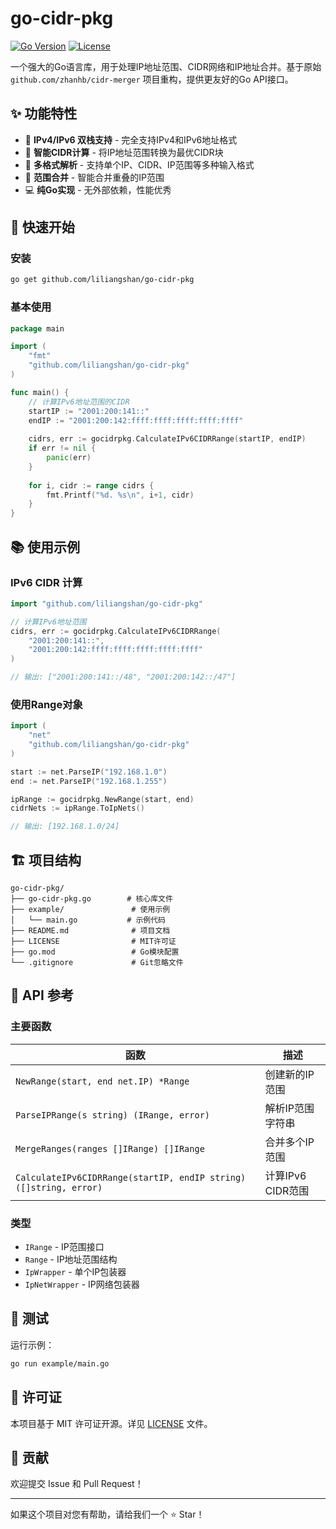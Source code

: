 # go-cidr-pkg

[![Go Version](https://img.shields.io/badge/Go-1.21+-blue.svg)](https://golang.org/)
[![License](https://img.shields.io/badge/License-MIT-green.svg)](LICENSE)

一个强大的Go语言库，用于处理IP地址范围、CIDR网络和IP地址合并。基于原始 `github.com/zhanhb/cidr-merger` 项目重构，提供更友好的Go API接口。

## ✨ 功能特性

- 🚀 **IPv4/IPv6 双栈支持** - 完全支持IPv4和IPv6地址格式
- 🔧 **智能CIDR计算** - 将IP地址范围转换为最优CIDR块
- 📝 **多格式解析** - 支持单个IP、CIDR、IP范围等多种输入格式
- 🔄 **范围合并** - 智能合并重叠的IP范围
- 💻 **纯Go实现** - 无外部依赖，性能优秀

## 🚀 快速开始

### 安装

```bash
go get github.com/liliangshan/go-cidr-pkg
```

### 基本使用

```go
package main

import (
    "fmt"
    "github.com/liliangshan/go-cidr-pkg"
)

func main() {
    // 计算IPv6地址范围的CIDR
    startIP := "2001:200:141::"
    endIP := "2001:200:142:ffff:ffff:ffff:ffff:ffff"
    
    cidrs, err := gocidrpkg.CalculateIPv6CIDRRange(startIP, endIP)
    if err != nil {
        panic(err)
    }
    
    for i, cidr := range cidrs {
        fmt.Printf("%d. %s\n", i+1, cidr)
    }
}
```

## 📚 使用示例

### IPv6 CIDR 计算

```go
import "github.com/liliangshan/go-cidr-pkg"

// 计算IPv6地址范围
cidrs, err := gocidrpkg.CalculateIPv6CIDRRange(
    "2001:200:141::", 
    "2001:200:142:ffff:ffff:ffff:ffff:ffff"
)

// 输出: ["2001:200:141::/48", "2001:200:142::/47"]
```

### 使用Range对象

```go
import (
    "net"
    "github.com/liliangshan/go-cidr-pkg"
)

start := net.ParseIP("192.168.1.0")
end := net.ParseIP("192.168.1.255")

ipRange := gocidrpkg.NewRange(start, end)
cidrNets := ipRange.ToIpNets()

// 输出: [192.168.1.0/24]
```

## 🏗️ 项目结构

```
go-cidr-pkg/
├── go-cidr-pkg.go        # 核心库文件
├── example/               # 使用示例
│   └── main.go           # 示例代码
├── README.md              # 项目文档
├── LICENSE                # MIT许可证
├── go.mod                 # Go模块配置
└── .gitignore             # Git忽略文件
```

## 🔧 API 参考

### 主要函数

| 函数 | 描述 |
|------|------|
| `NewRange(start, end net.IP) *Range` | 创建新的IP范围 |
| `ParseIPRange(s string) (IRange, error)` | 解析IP范围字符串 |
| `MergeRanges(ranges []IRange) []IRange` | 合并多个IP范围 |
| `CalculateIPv6CIDRRange(startIP, endIP string) ([]string, error)` | 计算IPv6 CIDR范围 |

### 类型

- `IRange` - IP范围接口
- `Range` - IP地址范围结构
- `IpWrapper` - 单个IP包装器
- `IpNetWrapper` - IP网络包装器

## 🧪 测试

运行示例：

```bash
go run example/main.go
```

## 📄 许可证

本项目基于 MIT 许可证开源。详见 [LICENSE](LICENSE) 文件。

## 🤝 贡献

欢迎提交 Issue 和 Pull Request！

---

如果这个项目对您有帮助，请给我们一个 ⭐ Star！
